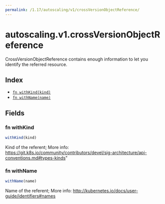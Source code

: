 ```yaml
---
permalink: /1.17/autoscaling/v1/crossVersionObjectReference/
---
```


# autoscaling.v1.crossVersionObjectReference

CrossVersionObjectReference contains enough information to let you identify the referred resource.

## Index

* [`fn withKind(kind)`](#fn-withkind)
* [`fn withName(name)`](#fn-withname)

## Fields

### fn withKind

```ts
withKind(kind)
```

Kind of the referent; More info: https://git.k8s.io/community/contributors/devel/sig-architecture/api-conventions.md#types-kinds"

### fn withName

```ts
withName(name)
```

Name of the referent; More info: http://kubernetes.io/docs/user-guide/identifiers#names